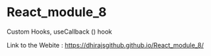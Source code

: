 # React_module_8
Custom Hooks, useCallback () hook 

Link to the Webite : 
https://dhirajsgithub.github.io/React_module_8/

